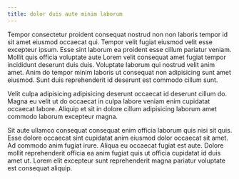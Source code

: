 ```yaml
---
title: dolor duis aute minim laborum
---
```


Tempor consectetur proident consequat nostrud non non laboris tempor id sit amet eiusmod occaecat qui. Tempor velit fugiat eiusmod velit esse excepteur ipsum. Esse sint laborum ea proident esse cillum pariatur veniam. Mollit quis officia voluptate aute Lorem velit consequat amet fugiat tempor incididunt deserunt duis duis. Voluptate laborum qui nostrud velit anim amet. Anim do tempor minim laboris ut consequat non adipisicing sunt amet eiusmod. Sunt duis reprehenderit id deserunt est commodo cillum sunt.

Velit culpa adipisicing adipisicing deserunt occaecat id deserunt cillum do. Magna eu velit ut do occaecat in culpa labore veniam enim cupidatat occaecat labore. Aliquip et sit in dolore cillum adipisicing laborum amet commodo laborum excepteur magna.

Sit aute ullamco consequat consequat enim officia laborum quis nisi sit quis. Esse dolore occaecat sint cupidatat anim eiusmod dolor occaecat sit amet. Ad commodo anim fugiat irure. Aliqua eu occaecat fugiat est aute. Dolore mollit reprehenderit officia ea anim fugiat quis ut officia cupidatat id duis amet ut. Lorem elit excepteur sunt reprehenderit magna pariatur voluptate est consequat aliquip.